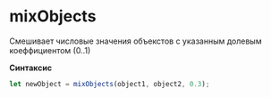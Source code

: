 # mixObjects

Смешивает числовые значения объекстов с указанным долевым коеффициентом (0..1)   

**Синтаксис**
```javascript
let newObject = mixObjects(object1, object2, 0.3);
```